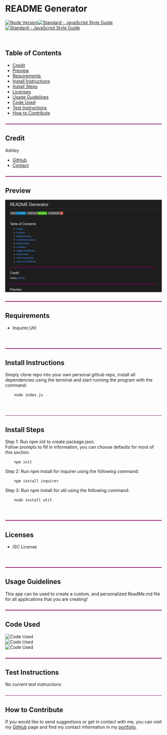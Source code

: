 
# README Generator

<a href="https://www.npmjs.org/package/check-node-version"><img src="https://img.shields.io/badge/node-v_12.18.3-blue" alt="Node Version"></a><a href="https://standardjs.com"><img src="https://img.shields.io/badge/code_style-standard-brightgreen.svg" alt="Standard - JavaScript Style Guide"></a><a href="https://github.com/ashhunt07"><img src="https://img.shields.io/badge/contributers-1-red.svg" alt="Standard - JavaScript Style Guide"></a>

<br>

## Table of Contents

* [Credit](#credit)
* [Preview](#preview)
* [Requirements](#requirements)
* [Install Instructions](#install-instructions)
* [Install Steps](#install-steps)
* [Licenses](#licenses)
* [Usage Guidelines](#usage-guidelines)
* [Code Used](#code-used)
* [Test Instructions](#test-instructions)
* [How to Contribute](#how-to-contribute)

![This is a line.](assets/hr.png)

## Credit
Ashley 
* [GitHub](https://github.com/ashhunt07)
* [Contact](https://ashhunt07.github.io/portfolio/contact.html)

![This is a line.](assets/hr.png)

## Preview
![Project screenshot.](assets/screen-shot.png)
<br>

![This is a line.](assets/hr.png)

## Requirements
* Inquirer,Util
<br>

![This is a line.](assets/hr.png)

## Install Instructions
Simply clone repo into your own personal github repo, install all dependencies using the terminal and start running the program with the command: <br>

        node index.js
<br>

![This is a line.](assets/hr.png)

## Install Steps

Step 1: Run npm init to create package.json.<br>Follow prompts to fill in information, you can choose defaults for most of this section. <br> 

        npm init

Step 2: Run npm install for inquirer using the following command: <br> 

        npm install inquirer

Step 3: Run npm install for util using the following command: <br>

        node install util

<br>

![This is a line.](assets/hr.png)

## Licenses
* ISC License
<br>

![This is a line.](assets/hr.png)

## Usage Guidelines
This app can be used to create a custom, and personalized ReadMe.md file for all applications that you are creating!
<br>

![This is a line.](assets/hr.png)

## Code Used
<img src="https://img.shields.io/badge/code-JavaScript-yellow" alt="Code Used"><br><img src="https://img.shields.io/badge/code-Node_JS-yellow" alt="Code Used"><br><img src="https://img.shields.io/badge/code-Markup-yellow" alt="Code Used">
<br>


![This is a line.](assets/hr.png)

## Test Instructions
No current test instructions
<br>

![This is a line.](assets/hr.png)

## How to Contribute
If you would like to send suggestions or get in contact with me, you can visit my [GitHub](https://github.com/ashhunt07) page and find my contact information in my [portfolio](https://ashhunt07.github.io/portfolio/contact.html). 

